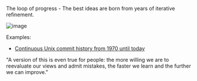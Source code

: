 The loop of progress - The best ideas are born from years of iterative refinement.

![image](https://user-images.githubusercontent.com/658791/209478115-2fefbd42-26ce-4552-be01-bdc84a109277.png)

Examples:
- [Continuous Unix commit history from 1970 until today](https://github.com/dspinellis/unix-history-repo)


"A version of this is even true for people: the more willing we are to reevaluate our views and admit mistakes, the faster we learn and the further we can improve."
